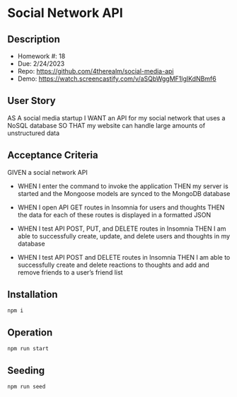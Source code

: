# Social Network API
## Description
* Homework #: 18  
* Due: 2/24/2023
* Repo: https://github.com/4therealm/social-media-api
* Demo: https://watch.screencastify.com/v/aSQbWggMF1lgIKdNBmf6

## User Story
AS A social media startup
I WANT an API for my social network that uses a NoSQL database
SO THAT my website can handle large amounts of unstructured data

## Acceptance Criteria
GIVEN a social network API

* WHEN I enter the command to invoke the application
THEN my server is started and the Mongoose models are synced to the MongoDB database

* WHEN I open API GET routes in Insomnia for users and thoughts
THEN the data for each of these routes is displayed in a formatted JSON

* WHEN I test API POST, PUT, and DELETE routes in Insomnia
THEN I am able to successfully create, update, and delete users and thoughts in my database

* WHEN I test API POST and DELETE routes in Insomnia
THEN I am able to successfully create and delete reactions to thoughts and add and remove friends to a user’s friend list

## Installation
```
npm i
```
## Operation
```
npm run start
```
## Seeding
```
npm run seed
```